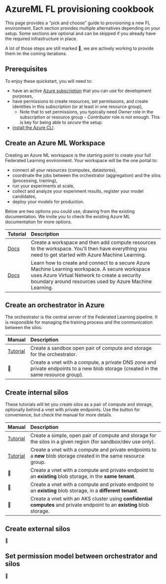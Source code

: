 # AzureML FL provisioning cookbook

This page provides a "pick and choose" guide to provisioning a new FL environment. Each section provides multiple alternatives depending on your setup. Some sections are optional and can be skipped if you already have the required infrastructure in place.

A lot of those steps are still marked :construction:, we are actively working to provide them im the coming iterations.

## Prerequisites

To enjoy these quickstart, you will need to:
- have an active [Azure subscription](https://azure.microsoft.com) that you can use for development purposes,
- have permissions to create resources, set permissions, and create identities in this subscription (or at least in one resource group),
  - Note that to set permissions, you typically need _Owner_ role in the subscription or resource group - _Contributor_ role is not enough. This is key for being able to _secure_ the setup.
- [install the Azure CLI](https://learn.microsoft.com/en-us/cli/azure/install-azure-cli).

## Create an Azure ML Workspace

Creating an Azure ML workspace is the starting point to create your full Federated Learning environment. Your workspace will be the one portal to:

- connect all your resources (computes, datastores),
- coordinate the jobs between the orchestrator (aggregation) and the silos (processing, training),
- run your experiments at scale,
- collect and analyze your experiment results, register your model candidates,
- deploy your models for production.

Below are two options you could use, drawing from the existing documentation. We invite you to check the existing Azure ML documentation for more options.

| Tutorial | Description |
| :-- | :-- |
| [Docs](https://learn.microsoft.com/en-us/azure/machine-learning/quickstart-create-resources) | Create a workspace and then add compute resources to the workspace. You'll then have everything you need to get started with Azure Machine Learning. |
| [Docs](https://learn.microsoft.com/en-us/azure/machine-learning/tutorial-create-secure-workspace) | Learn how to create and connect to a secure Azure Machine Learning workspace. A secure workspace uses Azure Virtual Network to create a security boundary around resources used by Azure Machine Learning. |

## Create an orchestrator in Azure

The orchestrator is the central server of the Federated Learning pipeline. It is responsible for managing the training process and the communication between the silos.

| Manual | Description |
| :-- | :-- |
| [Tutorial](./orchestrator_open.md) | Create a sandbox open pair of compute and storage for the orchestrator. |
| :construction: | Create a vnet with a compute, a private DNS zone and private endpoints to a new blob storage (created in the same resource group). |

## Create internal silos

These tutorials will let you create silos as a pair of compute and storage, optionally behind a vnet with private endpoints. Use the button for convenience, but check the manual for more details.

| Manual | Description |
| :-- | :-- |
| [Tutorial](./silo_open.md) | Create a simple, open pair of compute and storage for the silos in a given region (for sandbox/dev use only). |
| [Tutorial](./silo_vnet_newstorage.md) | Create a vnet with a compute and private endpoints to a **new** blob storage created in the same resource group. |
| :construction: | Create a vnet with a compute and private endpoint to an **existing** blob storage, in the **same tenant**. |
| :construction: | Create a vnet with a compute and private endpoint to an **existing** blob storage, in a **different tenant**. |
| :construction: | Create a vnet with an AKS cluster using **confidential computes** and private endpoint to an **existing** blob storage. |

## Create external silos

:construction:

## Set permission model between orchestrator and silos

:construction:
